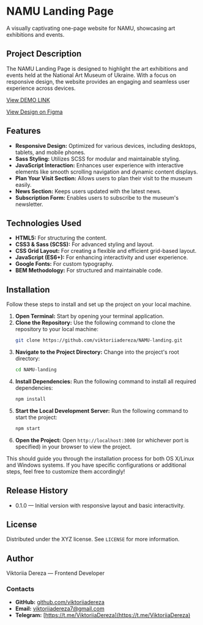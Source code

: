 # NAMU Landing Page
A visually captivating one-page website for NAMU, showcasing art exhibitions and events.

## Project Description
The NAMU Landing Page is designed to highlight the art exhibitions and events held at the National Art Museum of Ukraine. With a focus on responsive design, the website provides an engaging and seamless user experience across devices.

[View DEMO LINK](https://viktoriiadereza.github.io/NAMU-landing/)

[View Design on Figma](https://www.figma.com/file/HL3XGt5ZatvJoYBhOaWY5x/museum-prototype?node-id=323%3A1957)

## Features

- **Responsive Design:** Optimized for various devices, including desktops, tablets, and mobile phones.
- **Sass Styling:** Utilizes SCSS for modular and maintainable styling.
- **JavaScript Interaction:** Enhances user experience with interactive elements like smooth scrolling navigation and dynamic content displays.
- **Plan Your Visit Section:** Allows users to plan their visit to the museum easily.
- **News Section:** Keeps users updated with the latest news.
- **Subscription Form:** Enables users to subscribe to the museum's newsletter.

## Technologies Used

- **HTML5:** For structuring the content.
- **CSS3 & Sass (SCSS):** For advanced styling and layout.
- **CSS Grid Layout:** For creating a flexible and efficient grid-based layout.
- **JavaScript (ES6+):** For enhancing interactivity and user experience.
- **Google Fonts:** For custom typography.
- **BEM Methodology:** For structured and maintainable code.

## Installation

Follow these steps to install and set up the project on your local machine.

1. **Open Terminal:** Start by opening your terminal application.
2. **Clone the Repository:** Use the following command to clone the repository to your local machine:
    ```sh
    git clone https://github.com/viktoriiadereza/NAMU-landing.git
    ```
3. **Navigate to the Project Directory:** Change into the project's root directory:
    ```sh
    cd NAMU-landing
    ```
4. **Install Dependencies:** Run the following command to install all required dependencies:
    ```sh
    npm install
    ```
5. **Start the Local Development Server:** Run the following command to start the project:
    ```sh
    npm start
    ```
6. **Open the Project:** Open `http://localhost:3000` (or whichever port is specified) in your browser to view the project.

This should guide you through the installation process for both OS X/Linux and Windows systems. If you have specific configurations or additional steps, feel free to customize them accordingly!

## Release History
* 0.1.0 — Initial version with responsive layout and basic interactivity.

## License
Distributed under the XYZ license. See ``LICENSE`` for more information.

## Author
Viktoriia Dereza — Frontend Developer

### Contacts
- **GitHub:** [github.com/viktoriiadereza](https://github.com/viktoriiadereza)
- **Email:** [viktoriiadereza7@gmail.com](mailto:viktoriiadereza7@gmail.com)
- **Telegram:** [https://t.me/ViktoriiaDereza](https://t.me/ViktoriiaDereza)
